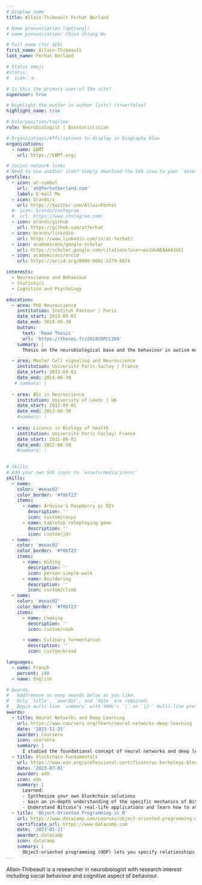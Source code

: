 ```yaml
---
# Display name
title: Allain-Thibeault Ferhat Berland

# Name pronunciation (optional)
# name_pronunciation: Chien Shiung Wu

# Full name (for SEO)
first_name: Allain-Thibeault
last_name: Ferhat Berland

# Status emoji
#status:
#  icon: ☕️

# Is this the primary user of the site?
superuser: true

# Highlight the author in author lists? (true/false)
highlight_name: true

# Role/position/tagline
role: Neurobiologist | Biostatistician

# Organizations/Affiliations to display in Biography blox
organizations:
  - name: EBMT
    url: https://EBMT.org/

# Social network links
# Need to use another icon? Simply download the SVG icon to your `assets/media/icons/` folder.
profiles:
  - icon: at-symbol
    url: 'at@ferhatberland.com'
    label: E-mail Me
  - icon: brands/x
    url: https://twitter.com/AllainFerhat
  #- icon: brands/instagram
  #  url: https://www.instagram.com/
  - icon: brands/github
    url: https://github.com/atferhat
  - icon: brands/linkedin
    url: https://www.linkedin.com/in/at-ferhat/
  - icon: academicons/google-scholar
    url: https://scholar.google.com/citations?user=pu1UoAEAAAAJ&hl
  - icon: academicons/orcid
    url: https://orcid.org/0000-0002-2279-6674

interests:
  - Neuroscience and Behaviour
  - Statistics
  - Cognition and Psychology

education:
  - area: PhD Neuroscience
    institution: Institut Pasteur | Paris
    date_start: 2014-09-01
    date_end: 2018-09-30
    button:
      text: 'Read Thesis'
      url: 'https://theses.fr/2018USPCC289'    
    summary: |
      Thesis on the neurobiological base and the behaviour in autism model | Supervised by Dr. Elodie Ey 

  - area: Master Cell signaling and Neuroscience
    institution: Université Paris-Saclay | France 
    date_start: 2013-09-01
    date_end: 2014-06-30
   # summary: |
     
  - area: BSc in Neuroscience
    institution: University of Leeds | UK
    date_start: 2012-09-01
    date_end: 2013-06-30
    #summary: |
    
  - area: Licence in Biology of health
    institution: Université Paris-Saclay| France  
    date_start: 2011-09-01
    date_end: 2012-06-30
    #summary: |
      

# Skills
# Add your own SVG icons to `assets/media/icons/`
skills:
  - name:
    color: '#eeac02'
    color_border: '#f0bf23'
    items:
      - name: Arduino & Raspberry pi DIY
        description: ''
        icon: custom/raspi
      - name: tabletop roleplaying game
        description: ''
        icon: custom/jdr
  - name:
    color: '#eeac02'
    color_border: '#f0bf23'
    items:
      - name: Hiking
        description: ''
        icon: person-simple-walk
      - name: Bouldering
        description: ''
        icon: custom/climb
  - name:
    color: '#eeac02'
    color_border: '#f0bf23'
    items:
      - name: Cooking
        description: ''
        icon: custom/cook

      - name: Culinary fermentation
        description: ''
        icon: custom/bread

languages:
  - name: French
    percent: 100
  - name: English

# Awards.
#   Add/remove as many awards below as you like.
#   Only `title`, `awarder`, and `date` are required.
#   Begin multi-line `summary` with YAML's `|` or `|2-` multi-line prefix and indent 2 spaces below.
awards:
  - title: Neural Networks and Deep Learning
    url: https://www.coursera.org/learn/neural-networks-deep-learning
    date: '2023-11-25'
    awarder: Coursera
    icon: coursera
    summary: |
      I studied the foundational concept of neural networks and deep learning. By the end, I was familiar with the significant technological trends driving the rise of deep learning; build, train, and apply fully connected deep neural networks; implement efficient (vectorized) neural networks; identify key parameters in a neural network’s architecture; and apply deep learning to your own applications.
  - title: Blockchain Fundamentals
    url: https://www.edx.org/professional-certificate/uc-berkeleyx-blockchain-fundamentals
    date: '2023-07-01'
    awarder: edX
    icon: edx
    summary: |
      Learned:
      - Synthesize your own blockchain solutions
      - Gain an in-depth understanding of the specific mechanics of Bitcoin
      - Understand Bitcoin’s real-life applications and learn how to attack and destroy Bitcoin, Ethereum, smart contracts and Dapps, and alternatives to Bitcoin’s Proof-of-Work consensus algorithm
  - title: 'Object-Oriented Programming in R'
    url: https://www.datacamp.com/courses/object-oriented-programming-with-s3-and-r6-in-r
    certificate_url: https://www.datacamp.com
    date: '2023-01-21'
    awarder: datacamp
    icon: datacamp
    summary: |
      Object-oriented programming (OOP) lets you specify relationships between functions and the objects that they can act on, helping you manage complexity in your code. This is an intermediate level course, providing an introduction to OOP, using the S3 and R6 systems. S3 is a great day-to-day R programming tool that simplifies some of the functions that you write. R6 is especially useful for industry-specific analyses, working with web APIs, and building GUIs.
---
```


<!-- ## About Me -->

Allain-Thibeault is a researcher in neurobiologist with research interest including social behaviour and cognitive aspect of behaviour.

